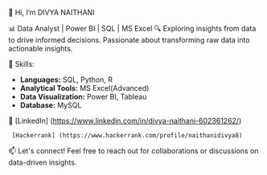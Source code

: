 👋 Hi, I’m DIVYA NAITHANI

📊 Data Analyst | Power BI | SQL | MS Excel
🔍 Exploring insights from data to drive informed decisions. Passionate about transforming raw data into actionable insights. 

🚀 Skills:
- **Languages:** SQL, Python, R
- **Analytical Tools:** MS Excel(Advanced) 
- **Data Visualization:** Power BI, Tableau
- **Database:** MySQL


🔗 [LinkedIn] (https://www.linkedin.com/in/divya-naithani-602361262/)
     
     [Hackerrank] (https://www.hackerrank.com/profile/naithanidivya8)

📫 Let's connect! Feel free to reach out for collaborations or discussions on data-driven insights.
